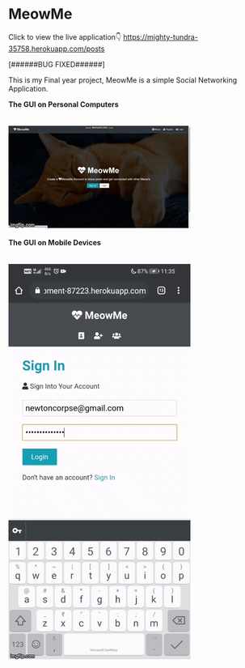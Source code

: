 # MeowMe

Click to view the live application👇
https://mighty-tundra-35758.herokuapp.com/posts

[######BUG FIXED######]

This is my Final year project,
MeowMe is a simple Social Networking Application.

<b>The GUI on Personal Computers
<br><br><br>
<img src="screenshots/pc.gif">
<br><br>
The GUI on Mobile Devices</b>
<br><br><br>
<img src="screenshots/mobile.gif">

